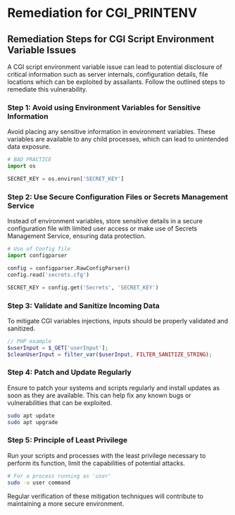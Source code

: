 # Remediation for CGI_PRINTENV

## Remediation Steps for CGI Script Environment Variable Issues

A CGI script environment variable issue can lead to potential disclosure of critical information such as server internals, configuration details, file locations which can be exploited by assailants. Follow the outlined steps to remediate this vulnerability.

### Step 1: Avoid using Environment Variables for Sensitive Information
Avoid placing any sensitive information in environment variables. These variables are available to any child processes, which can lead to unintended data exposure.

```python
# BAD PRACTICE
import os

SECRET_KEY = os.environ['SECRET_KEY']
```
### Step 2: Use Secure Configuration Files or Secrets Management Service
Instead of environment variables, store sensitive details in a secure configuration file with limited user access or make use of Secrets Management Service, ensuring data protection.

```python
# Use of Config file 
import configparser

config = configparser.RawConfigParser()
config.read('secrets.cfg')

SECRET_KEY = config.get('Secrets', 'SECRET_KEY')
```

### Step 3: Validate and Sanitize Incoming Data
To mitigate CGI variables injections, inputs should be properly validated and sanitized.

```php
// PHP example
$userInput = $_GET['userInput'];
$cleanUserInput = filter_var($userInput, FILTER_SANITIZE_STRING);
```
### Step 4: Patch and Update Regularly
Ensure to patch your systems and scripts regularly and install updates as soon as they are available. This can help fix any known bugs or vulnerabilities that can be exploited.

```bash
sudo apt update
sudo apt upgrade
```
### Step 5: Principle of Least Privilege
Run your scripts and processes with the least privilege necessary to perform its function, limit the capabilities of potential attacks.
```bash
# For a process running as 'user'
sudo -u user command
```
Regular verification of these mitigation techniques will contribute to maintaining a more secure environment.